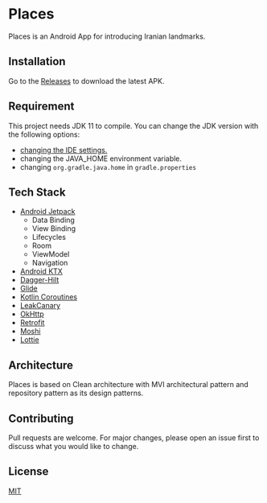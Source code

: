 # Places

Places is an Android App for introducing Iranian landmarks.

## Installation

Go to the [Releases](https://github.com/jinxul/Places/releases) to download the latest APK.

## Requirement

This project needs JDK 11 to compile.
You can change the JDK version with the following options:
- [changing the IDE settings.](https://stackoverflow.com/questions/30631286/how-to-specify-the-jdk-version-in-android-studio/)
- changing the JAVA_HOME environment variable.
- changing `org.gradle.java.home` in `gradle.properties`

## Tech Stack
- [Android Jetpack](https://developer.android.com/jetpack/)
  - Data Binding
  - View Binding
  - Lifecycles
  - Room
  - ViewModel
  - Navigation
- [Android KTX](https://developer.android.com/kotlin/ktx)
- [Dagger-Hilt](https://dagger.dev/hilt/)
- [Glide](https://github.com/bumptech/glide)
- [Kotlin Coroutines](https://kotlinlang.org/docs/reference/coroutines-overview.html)
- [LeakCanary](https://github.com/square/leakcanary)
- [OkHttp](https://github.com/square/okhttp)
- [Retrofit](https://github.com/square/retrofit)
- [Moshi](https://github.com/square/moshi) 
- [Lottie](https://github.com/airbnb/lottie-android)

## Architecture

Places is based on Clean architecture with MVI architectural pattern and repository pattern as its design patterns.

## Contributing
Pull requests are welcome. For major changes, please open an issue first to discuss what you would like to change.

## License
[MIT](https://choosealicense.com/licenses/mit/)